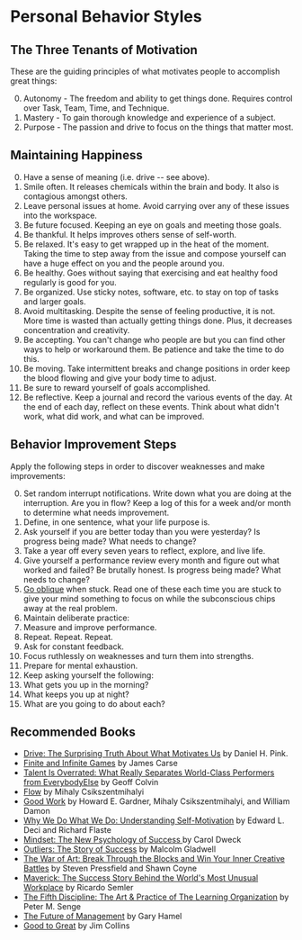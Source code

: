 # Personal Behavior Styles

## The Three Tenants of Motivation

These are the guiding principles of what motivates people to accomplish great things:

0. Autonomy - The freedom and ability to get things done. Requires control over Task, Team, Time,
   and Technique.
0. Mastery - To gain thorough knowledge and experience of a subject.
0. Purpose - The passion and drive to focus on the things that matter most.

## Maintaining Happiness

0. Have a sense of meaning (i.e. drive -- see above).
0. Smile often. It releases chemicals within the brain and body. It also is contagious amongst
   others.
0. Leave personal issues at home. Avoid carrying over any of these issues into the workspace.
0. Be future focused. Keeping an eye on goals and meeting those goals.
0. Be thankful. It helps improves others sense of self-worth.
0. Be relaxed. It's easy to get wrapped up in the heat of the moment. Taking the time to step away
   from the issue and compose yourself can have a huge effect on you and the people around you.
0. Be healthy. Goes without saying that exercising and eat healthy food regularly is good for you.
0. Be organized. Use sticky notes, software, etc. to stay on top of tasks and larger goals.
0. Avoid multitasking. Despite the sense of feeling productive, it is not. More time is wasted than
   actually getting things done. Plus, it decreases concentration and creativity.
0. Be accepting. You can't change who people are but you can find other ways to help or workaround
   them. Be patience and take the time to do this.
0. Be moving. Take intermittent breaks and change positions in order keep the blood flowing and give
   your body time to adjust.
0. Be sure to reward yourself of goals accomplished.
0. Be reflective. Keep a journal and record the various events of the day. At the end of each day,
   reflect on these events. Think about what didn't work, what did work, and what can be improved.

## Behavior Improvement Steps

Apply the following steps in order to discover weaknesses and make improvements:

0. Set random interrupt notifications. Write down what you are doing at the interruption. Are you in
   flow? Keep a log of this for a week and/or month to determine what needs improvement.
0. Define, in one sentence, what your life purpose is.
0. Ask yourself if you are better today than you were yesterday? Is progress being made? What needs
   to change?
0. Take a year off every seven years to reflect, explore, and live life.
0. Give yourself a performance review every month and figure out what worked and failed? Be brutally
   honest. Is progress being made? What needs to change?
0. [Go oblique](https://twitter.com/Oblique_Chirps) when stuck. Read one of these each time you are
   stuck to give your mind something to focus on while the subconscious chips away at the real
   problem.
0. Maintain deliberate practice:
  0. Measure and improve performance.
  0. Repeat. Repeat. Repeat.
  0. Ask for constant feedback.
  0. Focus ruthlessly on weaknesses and turn them into strengths.
  0. Prepare for mental exhaustion.
0. Keep asking yourself the following:
  0. What gets you up in the morning?
  0. What keeps you up at night?
  0. What are you going to do about each?

## Recommended Books

- [Drive: The Surprising Truth About What Motivates Us](http://www.amazon.com/Drive-Surprising-Truth-About-Motivates/dp/1594484805/ref=sr_1_1?ie=UTF8&qid=1375569191&sr=8-1&keywords=Drive) by Daniel H. Pink.
- [Finite and Infinite Games](http://www.amazon.com/Finite-Infinite-Games-James-Carse/dp/1476731713/ref=sr_1_1?ie=UTF8&qid=1375573433&sr=8-1&keywords=Finite+and+Infinite+Games) by James Carse
- [Talent Is Overrated: What Really Separates World-Class Performers from EverybodyElse](http://www.amazon.com/Talent-Overrated-World-Class-Performers-EverybodyElse/dp/1591842948/ref=sr_1_1?ie=UTF8&qid=1375573465&sr=8-1&keywords=Talent+Is+Overrated%3A+What+Really+Separates+World-Class+Performers+from+EverybodyElse) by Geoff Colvin
- [Flow](http://www.amazon.com/Flow-The-Psychology-Optimal-Experience/dp/0061339202/ref=sr_1_1?ie=UTF8&qid=1375573492&sr=8-1&keywords=Flow) by Mihaly Csikszentmihalyi
- [Good Work](http://www.amazon.com/Good-Work-Howard-E-Gardner/dp/0465026087/ref=sr_1_1?ie=UTF8&qid=1375573615&sr=8-1&keywords=Good+Work) by Howard E. Gardner, Mihaly Csikszentmihalyi, and William Damon
- [Why We Do What We Do: Understanding Self-Motivation](http://www.amazon.com/Why-We-What-Understanding-Self-Motivation/dp/0140255265/ref=sr_1_1?ie=UTF8&qid=1375573514&sr=8-1&keywords=Why+We+Do+What+We+Do%3A+Understanding+Self-Motivation) by Edward L. Deci and Richard Flaste
- [Mindset: The New Psychology of Success ](http://www.amazon.com/Mindset-The-New-Psychology-Success/dp/0345472322/ref=sr_1_1?ie=UTF8&qid=1375573577&sr=8-1&keywords=Mindset) by Carol Dweck
- [Outliers: The Story of Success](http://www.amazon.com/Outliers-Story-Success-Malcolm-Gladwell/dp/0316017930/ref=sr_1_1?ie=UTF8&qid=1375573653&sr=8-1&keywords=Outliers%3A+The+Story+of+Success) by Malcolm Gladwell
- [The War of Art: Break Through the Blocks and Win Your Inner Creative Battles](http://www.amazon.com/The-War-Art-Through-Creative/dp/1936891026/ref=sr_1_1?ie=UTF8&qid=1375573686&sr=8-1&keywords=The+War+of+Art%3A+Break+Through+the+Blocks+and+Win+Your+Inner+Creative+Battles) by Steven Pressfield and Shawn Coyne
- [Maverick: The Success Story Behind the World's Most Unusual Workplace](http://www.amazon.com/Maverick-Success-Behind-Unusual-Workplace/dp/0446670553/ref=sr_1_1?ie=UTF8&qid=1375573720&sr=8-1&keywords=Maverick%3A+The+Success+Story+Behind+the+World%27s+Most+Unusual+Workplace) by Ricardo Semler
- [The Fifth Discipline: The Art & Practice of The Learning Organization](http://www.amazon.com/The-Fifth-Discipline-Practice-Organization/dp/0385517254/ref=sr_1_1?ie=UTF8&qid=1375573751&sr=8-1&keywords=The+Fifth+Discipline%3A+The+Art+%26+Practice+of+The+Learning+Organization) by Peter M. Senge
- [The Future of Management](http://www.amazon.com/The-Future-Management-Gary-Hamel/dp/1422102505/ref=sr_1_1?ie=UTF8&qid=1375573778&sr=8-1&keywords=The+Future+of+Management) by Gary Hamel
- [Good to Great](http://www.amazon.com/Good-Great-Companies-Leap-Others/dp/0066620996/ref=sr_1_sc_1?ie=UTF8&qid=1375573794&sr=8-1-spell&keywords=Good+to+Greawt) by Jim Collins
